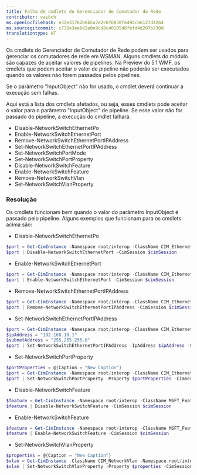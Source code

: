 ```yaml
---
title: Falha de cmdlets do Gerenciador de Comutador de Rede
contributor: vaibch
ms.openlocfilehash: e32e31762b665a7e2c6f6938fe494cb6127d4264
ms.sourcegitcommit: c732e3ee6d2e0e9cd8c40105d6fbfd4d207b730d
translationtype: HT
---
```

Os cmdlets do Gerenciador de Comutador de Rede podem ser usados para gerenciar os comutadores de rede em WSMAN. Alguns cmdlets do módulo são capazes de aceitar valores de pipelines. Na Preview do 5.1 WMF, os cmdlets que podem aceitar o valor de pipeline não poderão ser executados quando os valores não forem passados pelos pipelines.

Se o parâmetro "InputObject" não for usado, o cmdlet deverá continuar a execução sem falhas.

Aqui está a lista dos cmdlets afetados, ou seja, esses cmdlets pode aceitar o valor para o parâmetro "InputObject" de pipeline. Se esse valor não for passado do pipeline, a execução do cmdlet falhará.

- Disable-NetworkSwitchEthernetPo
- Enable-NetworkSwitchEthernetPort
- Remove-NetworkSwitchEthernetPortIPAddress
- Set-NetworkSwitchEthernetPortIPAddress
- Set-NetworkSwitchPortMode
- Set-NetworkSwitchPortProperty
- Disable-NetworkSwitchFeature
- Enable-NetworkSwitchFeature
- Remove-NetworkSwitchVlan
- Set-NetworkSwitchVlanProperty

### <a name="resolution"></a>Resolução
Os cmdlets funcionam bem quando o valor do parâmetro InputObject é passado pelo pipeline. Alguns exemplos que funcionam para os cmdlets acima são:

- Disable-NetworkSwitchEthernetPo
```powershell
$port = Get-CimInstance -Namespace root/interop -ClassName CIM_EthernetPort -CimSession $cimSession | Select-Object -First 1
$port | Disable-NetworkSwitchEthernetPort -CimSession $cimSession
```
- Enable-NetworkSwitchEthernetPort
```powershell
$port = Get-CimInstance -Namespace root/interop -ClassName CIM_EthernetPort -CimSession $cimSession | Select-Object -First 1
$port | Enable-NetworkSwitchEthernetPort -CimSession $cimSession
```

- Remove-NetworkSwitchEthernetPortIPAddress
```powershell
$port = Get-CimInstance -Namespace root/interop -ClassName CIM_EthernetPort -CimSession $cimSession | Select-Object -First 1
$port | Remove-NetworkSwitchEthernetPortIPAddress -CimSession $cimSession
```

- Set-NetworkSwitchEthernetPortIPAddress
```powershell
$port = Get-CimInstance -Namespace root/interop -ClassName CIM_EthernetPort -CimSession $cimSession | Select-Object -First 1
$ipAddress = "192.168.10.1"
$subnetAddress = "255.255.255.0"
$port | Set-NetworkSwitchEthernetPortIPAddress -IpAddress $ipAddress -SubnetAddress $subnetAddress -CimSession $cimSession
```

- Set-NetworkSwitchPortProperty
```powershell
$portProperties = @{Caption = "New Caption"}
$port = Get-CimInstance -Namespace root/interop -ClassName CIM_EthernetPort -CimSession $cimSession | Select-Object -First 1
$port | Set-NetworkSwitchPortProperty -Property $portProperties -CimSession $cimSession
```

- Disable-NetworkSwitchFeature
```powershell
$feature = Get-CimInstance -Namespace root/interop -ClassName MSFT_Feature -CimSession $cimSession | Select-Object -First 1
$feature | Disable-NetworkSwitchFeature -CimSession $cimSession
```

- Enable-NetworkSwitchFeature
```powershell
$feature = Get-CimInstance -Namespace root/interop -ClassName MSFT_Feature -CimSession $cimSession | Select-Object -First 1
$feature | Enable-NetworkSwitchFeature -CimSession $cimSession
```

- Set-NetworkSwitchVlanProperty
```powershell
$properties = @{Caption = "New Caption"}
$vlan = Get-CimInstance -ClassName CIM_NetworkVlan -Namespace root/interop -CimSession $cimSession | Select-Object -First 1
$vlan | Set-NetworkSwitchVlanProperty -Property $properties -CimSession $cimSession
```
